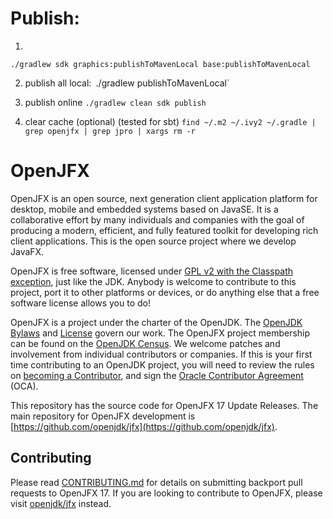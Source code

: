 # Publish:
1.
`./gradlew sdk graphics:publishToMavenLocal base:publishToMavenLocal`

2. publish all local:`
   `./gradlew publishToMavenLocal`

3. publish online
   `./gradlew clean sdk publish`

4. clear cache (optional) (tested for sbt)
   `find ~/.m2 ~/.ivy2 ~/.gradle | grep openjfx | grep jpro | xargs rm -r`


# OpenJFX

OpenJFX is an open source, next generation client application platform for desktop, mobile and embedded systems based on JavaSE. It is a collaborative effort by many individuals and companies with the goal of producing a modern, efficient, and fully featured toolkit for developing rich client applications. This is the open source project where we develop JavaFX.

OpenJFX is free software, licensed under [GPL v2 with the Classpath exception](LICENSE), just like the JDK. Anybody is welcome to contribute to this project, port it to other platforms or devices, or do anything else that a free software license allows you to do!

OpenJFX is a project under the charter of the OpenJDK. The [OpenJDK Bylaws](https://openjdk.java.net/bylaws) and [License](LICENSE) govern our work. The OpenJFX project membership can be found on the [OpenJDK Census](https://openjdk.java.net/census#openjfx). We welcome patches and involvement from individual contributors or companies. If this is your first time contributing to an OpenJDK project, you will need to review the rules on [becoming a Contributor](https://openjdk.java.net/bylaws#contributor), and sign the [Oracle Contributor Agreement](https://www.oracle.com/technetwork/community/oca-486395.html) (OCA).

This repository has the source code for OpenJFX 17 Update Releases. The main repository for OpenJFX development is [https://github.com/openjdk/jfx](https://github.com/openjdk/jfx).


## Contributing

Please read [CONTRIBUTING.md](CONTRIBUTING.md) for details on submitting backport pull requests to OpenJFX 17. If you are looking to contribute to OpenJFX, please visit [openjdk/jfx](https://github.com/openjdk/jfx) instead.
